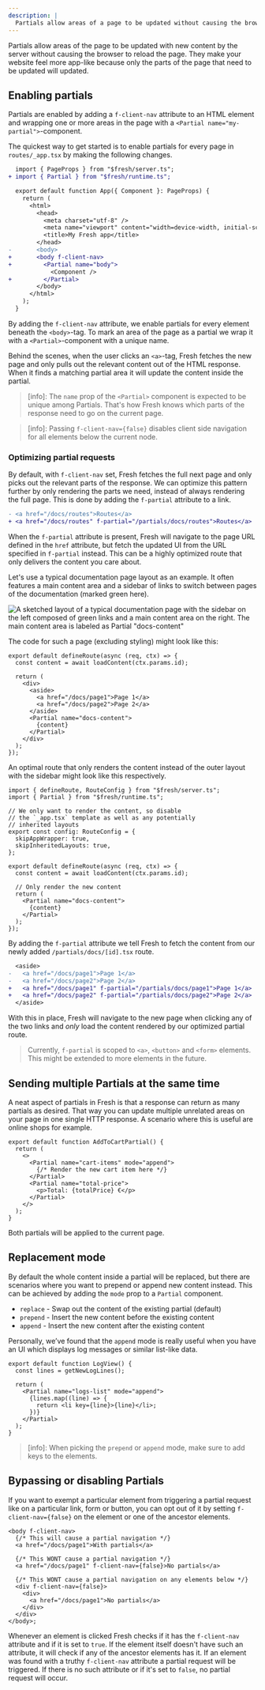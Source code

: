 ```yaml
---
description: |
  Partials allow areas of a page to be updated without causing the browser to reload the page. They enable optimized fine grained UI updates and can be used to do client-side navigation.
---
```


Partials allow areas of the page to be updated with new content by the server
without causing the browser to reload the page. They make your website feel more
app-like because only the parts of the page that need to be updated will
updated.

## Enabling partials

Partials are enabled by adding a `f-client-nav` attribute to an HTML element and
wrapping one or more areas in the page with a
`<Partial name="my-partial">`-component.

The quickest way to get started is to enable partials for every page in
`routes/_app.tsx` by making the following changes.

```diff routes/_app.tsx
  import { PageProps } from "$fresh/server.ts";
+ import { Partial } from "$fresh/runtime.ts";

  export default function App({ Component }: PageProps) {
    return (
      <html>
        <head>
          <meta charset="utf-8" />
          <meta name="viewport" content="width=device-width, initial-scale=1.0" />
          <title>My Fresh app</title>
        </head>
-       <body>
+       <body f-client-nav>
+         <Partial name="body">
            <Component />
+         </Partial>
        </body>
      </html>
    );
  }
```

By adding the `f-client-nav` attribute, we enable partials for every element
beneath the `<body>`-tag. To mark an area of the page as a partial we wrap it
with a `<Partial>`-component with a unique name.

Behind the scenes, when the user clicks an `<a>`-tag, Fresh fetches the new page
and only pulls out the relevant content out of the HTML response. When it finds
a matching partial area it will update the content inside the partial.

> [info]: The `name` prop of the `<Partial>` component is expected to be unique
> among Partials. That's how Fresh knows which parts of the response need to go
> on the current page.

> [info]: Passing `f-client-nav={false}` disables client side navigation for all
> elements below the current node.

### Optimizing partial requests

By default, with `f-client-nav` set, Fresh fetches the full next page and only
picks out the relevant parts of the response. We can optimize this pattern
further by only rendering the parts we need, instead of always rendering the
full page. This is done by adding the `f-partial` attribute to a link.

```diff
- <a href="/docs/routes">Routes</a>
+ <a href="/docs/routes" f-partial="/partials/docs/routes">Routes</a>
```

When the `f-partial` attribute is present, Fresh will navigate to the page URL
defined in the `href` attribute, but fetch the updated UI from the URL specified
in `f-partial` instead. This can be a highly optimized route that only delivers
the content you care about.

Let's use a typical documentation page layout as an example. It often features a
main content area and a sidebar of links to switch between pages of the
documentation (marked green here).

![A sketched layout of a typical documentation page with the sidebar on the left composed of green links and a main content area on the right. The main content area is labeled as Partial "docs-content"](/docs/fresh-partial-docs.png)

The code for such a page (excluding styling) might look like this:

```tsx routes/docs/[id].tsx
export default defineRoute(async (req, ctx) => {
  const content = await loadContent(ctx.params.id);

  return (
    <div>
      <aside>
        <a href="/docs/page1">Page 1</a>
        <a href="/docs/page2">Page 2</a>
      </aside>
      <Partial name="docs-content">
        {content}
      </Partial>
    </div>
  );
});
```

An optimal route that only renders the content instead of the outer layout with
the sidebar might look like this respectively.

```tsx routes/partials/docs/[id].tsx
import { defineRoute, RouteConfig } from "$fresh/server.ts";
import { Partial } from "$fresh/runtime.ts";

// We only want to render the content, so disable
// the `_app.tsx` template as well as any potentially
// inherited layouts
export const config: RouteConfig = {
  skipAppWrapper: true,
  skipInheritedLayouts: true,
};

export default defineRoute(async (req, ctx) => {
  const content = await loadContent(ctx.params.id);

  // Only render the new content
  return (
    <Partial name="docs-content">
      {content}
    </Partial>
  );
});
```

By adding the `f-partial` attribute we tell Fresh to fetch the content from our
newly added `/partials/docs/[id].tsx` route.

```diff routes/docs/[id].tsx
  <aside>
-   <a href="/docs/page1">Page 1</a>
-   <a href="/docs/page2">Page 2</a>
+   <a href="/docs/page1" f-partial="/partials/docs/page1">Page 1</a>
+   <a href="/docs/page2" f-partial="/partials/docs/page2">Page 2</a>
  </aside>
```

With this in place, Fresh will navigate to the new page when clicking any of the
two links and _only_ load the content rendered by our optimized partial route.

> Currently, `f-partial` is scoped to `<a>`, `<button>` and `<form>` elements.
> This might be extended to more elements in the future.

## Sending multiple Partials at the same time

A neat aspect of partials in Fresh is that a response can return as many
partials as desired. That way you can update multiple unrelated areas on your
page in one single HTTP response. A scenario where this is useful are online
shops for example.

```tsx routes/partials/cart.tsx
export default function AddToCartPartial() {
  return (
    <>
      <Partial name="cart-items" mode="append">
        {/* Render the new cart item here */}
      </Partial>
      <Partial name="total-price">
        <p>Total: {totalPrice} €</p>
      </Partial>
    </>
  );
}
```

Both partials will be applied to the current page.

## Replacement mode

By default the whole content inside a partial will be replaced, but there are
scenarios where you want to prepend or append new content instead. This can be
achieved by adding the `mode` prop to a `Partial` component.

- `replace` - Swap out the content of the existing partial (default)
- `prepend` - Insert the new content before the existing content
- `append` - Insert the new content after the existing content

Personally, we’ve found that the `append` mode is really useful when you have an
UI which displays log messages or similar list-like data.

```tsx
export default function LogView() {
  const lines = getNewLogLines();

  return (
    <Partial name="logs-list" mode="append">
      {lines.map((line) => {
        return <li key={line}>{line}</li>;
      })}
    </Partial>
  );
}
```

> [info]: When picking the `prepend` or `append` mode, make sure to add keys to
> the elements.

## Bypassing or disabling Partials

If you want to exempt a particular element from triggering a partial request
like on a particular link, form or button, you can opt out of it by setting
`f-client-nav={false}` on the element or one of the ancestor elements.

```tsx
<body f-client-nav>
  {/* This will cause a partial navigation */}
  <a href="/docs/page1">With partials</a>

  {/* This WONT cause a partial navigation */}
  <a href="/docs/page1" f-client-nav={false}>No partials</a>

  {/* This WONT cause a partial navigation on any elements below */}
  <div f-client-nav={false}>
    <div>
      <a href="/docs/page1">No partials</a>
    </div>
  </div>
</body>;
```

Whenever an element is clicked Fresh checks if it has the `f-client-nav`
attribute and if it is set to `true`. If the element itself doesn't have such an
attribute, it will check if any of the ancestor elements has it. If an element
was found with a truthy `f-client-nav` attribute a partial request will be
triggered. If there is no such attribute or if it's set to `false`, no partial
request will occur.
